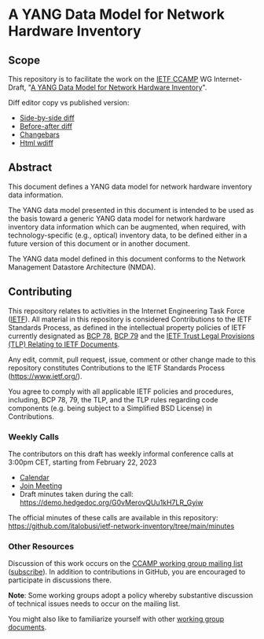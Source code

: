 # A YANG Data Model for Network Hardware Inventory

## Scope

This repository is to facilitate the work on the [IETF CCAMP](https://datatracker.ietf.org/wg/ccamp/documents/) WG Internet-Draft, "[A YANG Data Model for Network Hardware Inventory](https://datatracker.ietf.org/doc/html/draft-ietf-ccamp-network-inventory-yang/)".

Diff editor copy vs published version:
- [Side-by-side diff](https://www.ietf.org/rfcdiff?url1=draft-ietf-ccamp-network-inventory-yang&url2=https://raw.githubusercontent.com/ietf-ccamp-wg/ietf-network-inventory/main/draft-ietf-ccamp-network-inventory-yang.txt)
- [Before-after diff](https://www.ietf.org/rfcdiff?difftype=--abdiff&url1=draft-ietf-ccamp-network-inventory-yang&url2=https://raw.githubusercontent.com/ietf-ccamp-wg/ietf-network-inventory/main/draft-ietf-ccamp-network-inventory-yang.txt)
- [Changebars](https://www.ietf.org/rfcdiff?difftype=--chbars&url1=draft-ietf-ccamp-network-inventory-yang&url2=https://raw.githubusercontent.com/ietf-ccamp-wg/ietf-network-inventory/main/draft-ietf-ccamp-network-inventory-yang.txt)
- [Html wdiff](https://www.ietf.org/rfcdiff?difftype=--hwdiff&url1=draft-ietf-ccamp-network-inventory-yang&url2=https://raw.githubusercontent.com/ietf-ccamp-wg/ietf-network-inventory/main/draft-ietf-ccamp-network-inventory-yang.txt)

## Abstract

This document defines a YANG data model for network hardware inventory data information.

The YANG data model presented in this document is intended to be used as the basis toward a generic YANG data model for network hardware inventory data information which can be augmented, when required, with technology-specific (e.g., optical) inventory data, to be defined either in a future version of this document or in another document.

The YANG data model defined in this document conforms to the Network Management Datastore Architecture (NMDA).

## Contributing

This repository relates to activities in the Internet Engineering Task Force
([IETF](https://www.ietf.org/)). All material in this repository is considered
Contributions to the IETF Standards Process, as defined in the intellectual
property policies of IETF currently designated as
[BCP 78](https://www.rfc-editor.org/info/bcp78),
[BCP 79](https://www.rfc-editor.org/info/bcp79) and the
[IETF Trust Legal Provisions (TLP) Relating to IETF Documents](http://trustee.ietf.org/trust-legal-provisions.html).

Any edit, commit, pull request, issue, comment or other change made to this
repository constitutes Contributions to the IETF Standards Process
(https://www.ietf.org/).

You agree to comply with all applicable IETF policies and procedures, including,
BCP 78, 79, the TLP, and the TLP rules regarding code components (e.g. being
subject to a Simplified BSD License) in Contributions.

### Weekly Calls

The contributors on this draft has weekly informal conference calls at 3:00pm CET, starting from February 22, 2023
- [Calendar](https://ietf.webex.com/ietf/j.php?MTID=m0b0a4cf9e4d334ed0cb80ece07973db6)
- [Join Meeting](https://ietf.webex.com/ietf/j.php?MTID=m8d59f4cb9dba00f72a762370292c9bf8)
- Draft minutes taken during the call: https://demo.hedgedoc.org/G0vMerovQUu1kH7LR_Gyiw

The official minutes of these calls are available in this repository: https://github.com/italobusi/ietf-network-inventory/tree/main/minutes

### Other Resources

Discussion of this work occurs on the
[CCAMP working group mailing list](https://mailarchive.ietf.org/arch/browse/ccamp/)
([subscribe](https://www.ietf.org/mailman/listinfo/ccamp)). In addition to contributions in GitHub, you are encouraged to participate in discussions there.

**Note**: Some working groups adopt a policy whereby substantive discussion of
technical issues needs to occur on the mailing list.

You might also like to familiarize yourself with other
[working group documents](https://datatracker.ietf.org/wg/ccamp/documents/).

